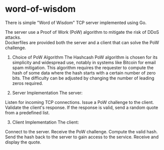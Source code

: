 # word-of-wisdom
There is simple "Word of Wisdom" TCP server implemented using Go.

The server use a Proof of Work (PoW) algorithm to mitigate the risk of DDoS attacks.  
Dockerfiles are provided both the server and a client that can solve the PoW challenge.

1. Choice of PoW Algorithm
The Hashcash PoW algorithm is chosen for its simplicity and widespread use, notably in systems like Bitcoin for email spam mitigation. This algorithm requires the requester to compute the hash of some data where the hash starts with a certain number of zero bits. The difficulty can be adjusted by changing the number of leading zeros required.

2. Server Implementation
The server:

Listen for incoming TCP connections.
Issue a PoW challenge to the client.
Validate the client's response.
If the response is valid, send a random quote from a predefined list.

3. Client Implementation
The client:

Connect to the server.
Receive the PoW challenge.
Compute the valid hash.
Send the hash back to the server to gain access to the service.
Receive and display the quote.


